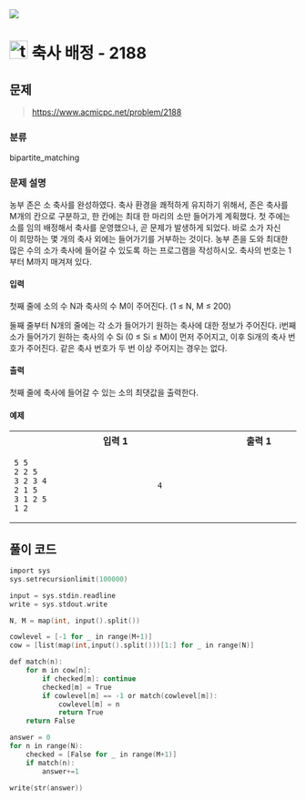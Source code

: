 <img src="https://j7b205.p.ssafy.io/assets/header/markdown_header.png" />

# <img src="https://static.solved.ac/tier_small/17.svg" alt="tier" height="32px" /> 축사 배정 - 2188 

## 문제

> https://www.acmicpc.net/problem/2188

### 분류

bipartite_matching

### 문제 설명

농부 존은 소 축사를 완성하였다. 축사 환경을 쾌적하게 유지하기 위해서, 존은 축사를 M개의 칸으로 구분하고, 한 칸에는 최대 한 마리의 소만 들어가게 계획했다.
첫 주에는 소를 임의 배정해서 축사를 운영했으나, 곧 문제가 발생하게 되었다. 바로 소가 자신이 희망하는 몇 개의 축사 외에는 들어가기를 거부하는 것이다.
농부 존을 도와 최대한 많은 수의 소가 축사에 들어갈 수 있도록 하는 프로그램을 작성하시오. 축사의 번호는 1부터 M까지 매겨져 있다.



#### 입력

첫째 줄에 소의 수 N과 축사의 수 M이 주어진다. (1 ≤ N, M ≤ 200)

둘째 줄부터 N개의 줄에는 각 소가 들어가기 원하는 축사에 대한 정보가 주어진다. i번째 소가 들어가기 원하는 축사의 수 Si (0 ≤ Si ≤ M)이 먼저 주어지고, 이후 Si개의 축사 번호가 주어진다. 같은 축사 번호가 두 번 이상 주어지는 경우는 없다.



#### 출력

첫째 줄에 축사에 들어갈 수 있는 소의 최댓값을 출력한다.



#### 예제

<table><tr><th><img width=120/>입력 1<img width=120/></th><th><img width=120/>출력 1<img width=120/></th></tr><tr><td>

```
5 5
2 2 5
3 2 3 4
2 1 5
3 1 2 5
1 2
```
</td><td>

```
4
```
</td></tr></table>


####

## 풀이 코드

```c
import sys
sys.setrecursionlimit(100000)

input = sys.stdin.readline
write = sys.stdout.write

N, M = map(int, input().split())

cowlevel = [-1 for _ in range(M+1)]
cow = [list(map(int,input().split()))[1:] for _ in range(N)]

def match(n):
    for m in cow[n]:
        if checked[m]: continue
        checked[m] = True
        if cowlevel[m] == -1 or match(cowlevel[m]):
            cowlevel[m] = n
            return True
    return False

answer = 0
for n in range(N):
    checked = [False for _ in range(M+1)]
    if match(n):
        answer+=1

write(str(answer))

```
